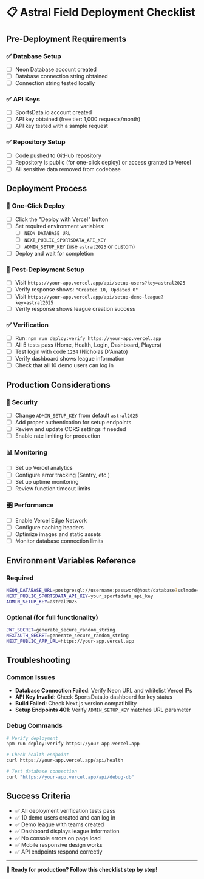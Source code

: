 # 📋 Astral Field Deployment Checklist

## Pre-Deployment Requirements

### ✅ Database Setup
- [ ] Neon Database account created
- [ ] Database connection string obtained
- [ ] Connection string tested locally

### ✅ API Keys
- [ ] SportsData.io account created
- [ ] API key obtained (free tier: 1,000 requests/month)
- [ ] API key tested with a sample request

### ✅ Repository Setup
- [ ] Code pushed to GitHub repository
- [ ] Repository is public (for one-click deploy) or access granted to Vercel
- [ ] All sensitive data removed from codebase

## Deployment Process

### 🚀 One-Click Deploy
- [ ] Click the "Deploy with Vercel" button
- [ ] Set required environment variables:
  - [ ] `NEON_DATABASE_URL`
  - [ ] `NEXT_PUBLIC_SPORTSDATA_API_KEY`
  - [ ] `ADMIN_SETUP_KEY` (use `astral2025` or custom)
- [ ] Deploy and wait for completion

### 🔧 Post-Deployment Setup
- [ ] Visit `https://your-app.vercel.app/api/setup-users?key=astral2025`
- [ ] Verify response shows: `"Created 10, Updated 0"`
- [ ] Visit `https://your-app.vercel.app/api/setup-demo-league?key=astral2025`
- [ ] Verify response shows league creation success

### ✅ Verification
- [ ] Run: `npm run deploy:verify https://your-app.vercel.app`
- [ ] All 5 tests pass (Home, Health, Login, Dashboard, Players)
- [ ] Test login with code `1234` (Nicholas D'Amato)
- [ ] Verify dashboard shows league information
- [ ] Check that all 10 demo users can log in

## Production Considerations

### 🔐 Security
- [ ] Change `ADMIN_SETUP_KEY` from default `astral2025`
- [ ] Add proper authentication for setup endpoints
- [ ] Review and update CORS settings if needed
- [ ] Enable rate limiting for production

### 📊 Monitoring
- [ ] Set up Vercel analytics
- [ ] Configure error tracking (Sentry, etc.)
- [ ] Set up uptime monitoring
- [ ] Review function timeout limits

### 🎛️ Performance
- [ ] Enable Vercel Edge Network
- [ ] Configure caching headers
- [ ] Optimize images and static assets
- [ ] Monitor database connection limits

## Environment Variables Reference

### Required
```bash
NEON_DATABASE_URL=postgresql://username:password@host/database?sslmode=require
NEXT_PUBLIC_SPORTSDATA_API_KEY=your_sportsdata_api_key
ADMIN_SETUP_KEY=astral2025
```

### Optional (for full functionality)
```bash
JWT_SECRET=generate_secure_random_string
NEXTAUTH_SECRET=generate_secure_random_string
NEXT_PUBLIC_APP_URL=https://your-app.vercel.app
```

## Troubleshooting

### Common Issues
- **Database Connection Failed**: Verify Neon URL and whitelist Vercel IPs
- **API Key Invalid**: Check SportsData.io dashboard for key status
- **Build Failed**: Check Next.js version compatibility
- **Setup Endpoints 401**: Verify `ADMIN_SETUP_KEY` matches URL parameter

### Debug Commands
```bash
# Verify deployment
npm run deploy:verify https://your-app.vercel.app

# Check health endpoint
curl https://your-app.vercel.app/api/health

# Test database connection
curl "https://your-app.vercel.app/api/debug-db"
```

## Success Criteria
- ✅ All deployment verification tests pass
- ✅ 10 demo users created and can log in
- ✅ Demo league with teams created
- ✅ Dashboard displays league information
- ✅ No console errors on page load
- ✅ Mobile responsive design works
- ✅ API endpoints respond correctly

---

**🎯 Ready for production? Follow this checklist step by step!**